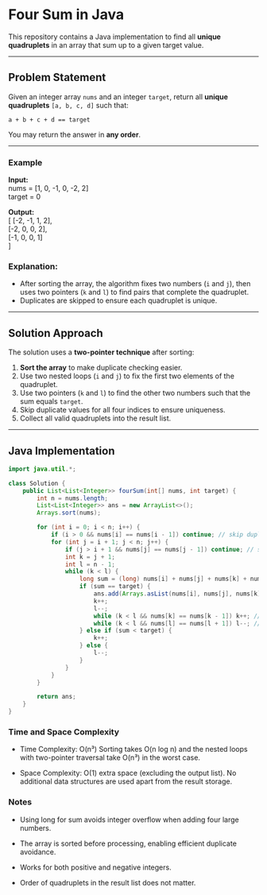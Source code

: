 # Four Sum in Java

This repository contains a Java implementation to find all **unique quadruplets** in an array that sum up to a given target value.

---

## Problem Statement

Given an integer array `nums` and an integer `target`, return all **unique quadruplets** `[a, b, c, d]` such that:

`a + b + c + d == target`

You may return the answer in **any order**.

---

### Example

**Input:**  
nums = [1, 0, -1, 0, -2, 2]  
target = 0  

**Output:**  
[
  [-2, -1, 1, 2],  
  [-2, 0, 0, 2],  
  [-1, 0, 0, 1]  
]

### Explanation:
- After sorting the array, the algorithm fixes two numbers (`i` and `j`), then uses two pointers (`k` and `l`) to find pairs that complete the quadruplet.
- Duplicates are skipped to ensure each quadruplet is unique.

---

## Solution Approach

The solution uses a **two-pointer technique** after sorting:

1. **Sort the array** to make duplicate checking easier.
2. Use two nested loops (`i` and `j`) to fix the first two elements of the quadruplet.
3. Use two pointers (`k` and `l`) to find the other two numbers such that the sum equals `target`.
4. Skip duplicate values for all four indices to ensure uniqueness.
5. Collect all valid quadruplets into the result list.

---

## Java Implementation

```java
import java.util.*;

class Solution {
    public List<List<Integer>> fourSum(int[] nums, int target) {
        int n = nums.length;
        List<List<Integer>> ans = new ArrayList<>();
        Arrays.sort(nums);

        for (int i = 0; i < n; i++) {
            if (i > 0 && nums[i] == nums[i - 1]) continue; // skip duplicates for i
            for (int j = i + 1; j < n; j++) {
                if (j > i + 1 && nums[j] == nums[j - 1]) continue; // skip duplicates for j
                int k = j + 1;
                int l = n - 1;
                while (k < l) {
                    long sum = (long) nums[i] + nums[j] + nums[k] + nums[l];
                    if (sum == target) {
                        ans.add(Arrays.asList(nums[i], nums[j], nums[k], nums[l]));
                        k++;
                        l--;
                        while (k < l && nums[k] == nums[k - 1]) k++; // skip duplicates for k
                        while (k < l && nums[l] == nums[l + 1]) l--; // skip duplicates for l
                    } else if (sum < target) {
                        k++;
                    } else {
                        l--;
                    }
                }
            }
        }

        return ans;
    }
}
```

### Time and Space Complexity
- Time Complexity: O(n³)
Sorting takes O(n log n) and the nested loops with two-pointer traversal take O(n³) in the worst case.

- Space Complexity: O(1) extra space (excluding the output list).
No additional data structures are used apart from the result storage.

### Notes
- Using long for sum avoids integer overflow when adding four large numbers.

- The array is sorted before processing, enabling efficient duplicate avoidance.

- Works for both positive and negative integers.

- Order of quadruplets in the result list does not matter.